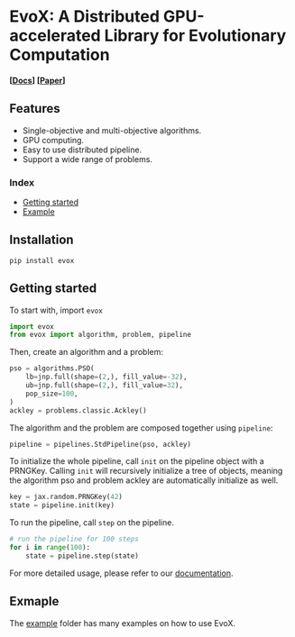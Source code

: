 # EvoX: A Distributed GPU-accelerated Library for Evolutionary Computation

<h4 align="left">
  [<a href="https://evox.readthedocs.io/">Docs</a>]
  [<a href="https://arxiv.org/abs/2301.12457">Paper</a>]
</h4>

## Features

- Single-objective and multi-objective algorithms.
- GPU computing.
- Easy to use distributed pipeline.
- Support a wide range of problems.

### Index

- [Getting started](#getting-started)
- [Example](#exmaple)

## Installation

``
pip install evox
``

## Getting started

To start with, import `evox`

```python
import evox
from evox import algorithm, problem, pipeline
```

Then, create an algorithm and a problem:

```python
pso = algorithms.PSO(
    lb=jnp.full(shape=(2,), fill_value=-32),
    ub=jnp.full(shape=(2,), fill_value=32),
    pop_size=100,
)
ackley = problems.classic.Ackley()
```

The algorithm and the problem are composed together using `pipeline`:

```python
pipeline = pipelines.StdPipeline(pso, ackley)
```

To initialize the whole pipeline, call `init` on the pipeline object with a PRNGKey. Calling `init` will recursively initialize a tree of objects, meaning the algorithm pso and problem ackley are automatically initialize as well.

```python
key = jax.random.PRNGKey(42)
state = pipeline.init(key)
```

To run the pipeline, call `step` on the pipeline.

```python
# run the pipeline for 100 steps
for i in range(100):
    state = pipeline.step(state)
```

For more detailed usage, please refer to our [documentation](https://evox.readthedocs.io/).

## Exmaple

The [example](https://github.com/EMI-Group/evox/tree/main/examples) folder has many examples on how to use EvoX.